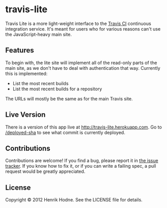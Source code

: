 # travis-lite

Travis Lite is a more light-weight interface to the [Travis CI][] continuous integration service. It's meant for users
who for various reasons can't use the JavaScript-heavy main site.

[Travis CI]: http://travis-ci.org

## Features

To begin with, the lite site will implement all of the read-only parts of the main site, as we don't have to deal with
authentication that way. Currently this is implemented:

* List the most recent builds
* List the most recent builds for a repository

The URLs will mostly be the same as for the main Travis site.

## Live Version

There is a version of this app live at <http://travis-lite.herokuapp.com>. Go to [/deployed-sha][] to see what commit
is currently deployed.

[/deployed-sha]: http://travis-lite.herokuapp.com/deployed-sha

## Contributions

Contributions are welcome! If you find a bug, please report it in [the issue tracker][issues]. If you know how to fix
it, or if you can write a failing spec, a pull request would be greatly appreciated.

[issues]: https://github.com/henrikhodne/travis-lite

## License

Copyright © 2012 Henrik Hodne. See the LICENSE file for details.
